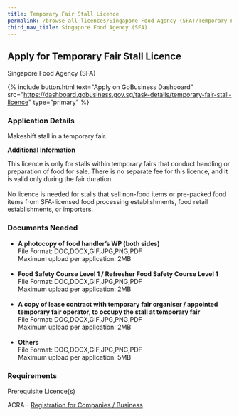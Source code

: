 ```yaml
---
title: Temporary Fair Stall Licence
permalink: /browse-all-licences/Singapore-Food-Agency-(SFA)/Temporary-Fair-Stall-Licence
third_nav_title: Singapore Food Agency (SFA)
---
```


## Apply for Temporary Fair Stall Licence

Singapore Food Agency (SFA)

{% include button.html text="Apply on GoBusiness Dashboard" src="https://dashboard.gobusiness.gov.sg/task-details/temporary-fair-stall-licence" type="primary" %}

<H3>Application Details</H3>

<p>Makeshift stall in a temporary fair.</p>

<strong>Additional Information</strong>

<p>This licence is only for stalls within temporary fairs that conduct handling or preparation of food for sale. There is no separate fee for this licence, and it is valid only during the fair duration.<br><br>No licence is needed for stalls that sell non-food items or pre-packed food items from SFA-licensed food processing establishments, food retail establishments, or importers.</p>

<H3>Documents Needed</H3>

<ul>
<li><strong>A photocopy of food handler&rsquo;s WP (both sides)</strong><br>File Format: DOC,DOCX,GIF,JPG,PNG,PDF<br>Maximum upload per application: 2MB<br><br></li>
<li><strong>Food Safety Course Level 1 / Refresher Food Safety Course Level 1</strong><br>File Format: DOC,DOCX,GIF,JPG,PNG,PDF<br>Maximum upload per application: 2MB<br><br></li>
<li><strong>A copy of lease contract with temporary fair organiser / appointed temporary fair operator, to occupy the stall at temporary fair</strong><br>File Format: DOC,DOCX,GIF,JPG,PNG,PDF<br>Maximum upload per application: 2MB<br><br></li>
<li><strong>Others</strong><br>File Format: DOC,DOCX,GIF,JPG,PNG,PDF<br>Maximum upload per application: 5MB</li>
</ul>

<H3>Requirements</H3>

<p>Prerequisite Licence(s)</p>
<p>ACRA - <a href="https://www.acra.gov.sg/Home/" target="_blank" rel="noopener">Registration for Companies / Business</a></p>

